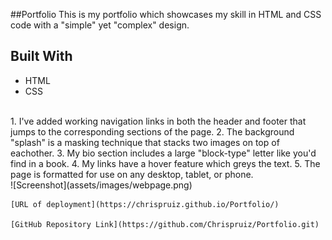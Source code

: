 ##Portfolio
This is my portfolio which showcases my skill in HTML and CSS code with a "simple" yet "complex" design.

## Built With 
* HTML
* CSS
<br>
    1. I've added working navigation links in both the header and footer that jumps to the corresponding sections of the page.
    2. The background "splash" is a masking technique that stacks two images on top of eachother. 
    3. My bio section includes a large "block-type" letter like you'd find in a book.
    4. My links have a hover feature which greys the text.
    5. The page is formatted for use on any desktop, tablet, or phone.
<br>
    ![Screenshot](assets/images/webpage.png)
<br>
    
    [URL of deployment](https://chrispruiz.github.io/Portfolio/)
    
    [GitHub Repository Link](https://github.com/Chrispruiz/Portfolio.git)